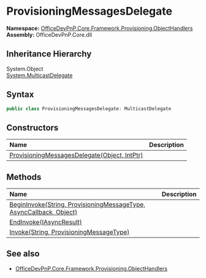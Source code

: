 # ProvisioningMessagesDelegate
  

**Namespace:** [OfficeDevPnP.Core.Framework.Provisioning.ObjectHandlers](OfficeDevPnP.Core.Framework.Provisioning.ObjectHandlers.md)  
**Assembly:** OfficeDevPnP.Core.dll  
## Inheritance Hierarchy
System.Object  
  [System.MulticastDelegate](System.MulticastDelegate.md) 
## Syntax
```C#
public class ProvisioningMessagesDelegate: MulticastDelegate
```
## Constructors
|**Name**|**Description**|
|:-----|:-----|
| [ProvisioningMessagesDelegate(Object, IntPtr)](OfficeDevPnP.Core.Framework.Provisioning.ObjectHandlers.ProvisioningMessagesDelegate.ctor1.md) | 
## Methods
|**Name**|**Description**|
|:-----|:-----|
| [BeginInvoke(String, ProvisioningMessageType, AsyncCallback, Object)](OfficeDevPnP.Core.Framework.Provisioning.ObjectHandlers.ProvisioningMessagesDelegate.1d42f485.md) | 
| [EndInvoke(IAsyncResult)](OfficeDevPnP.Core.Framework.Provisioning.ObjectHandlers.ProvisioningMessagesDelegate.c9867657.md) | 
| [Invoke(String, ProvisioningMessageType)](OfficeDevPnP.Core.Framework.Provisioning.ObjectHandlers.ProvisioningMessagesDelegate.451333d8.md) | 
## See also
- [OfficeDevPnP.Core.Framework.Provisioning.ObjectHandlers](OfficeDevPnP.Core.Framework.Provisioning.ObjectHandlers.md)
